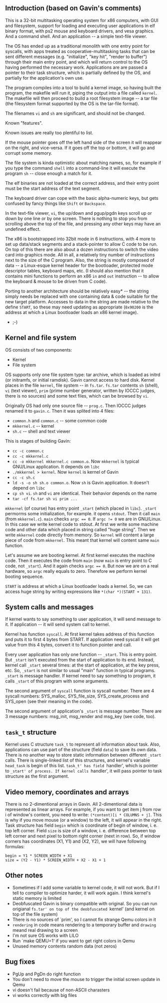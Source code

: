 Introduction (based on Gavin's comments)
----------------------------------------
This is a 32-bit multitasking operating system for x86 computers,
with GUI and filesystem, support for loading and executing user
applications in elf binary format, with ps2 mouse and keyboard drivers,
and vesa graphics. And a command shell. And an application --
a simple text-file viewer.

The OS has ended up as a traditional monolith with one entry point
for syscalls, with apps treated as cooperative-multitasking tasks
that can be sent different messages (e.g. "initialize", "key hit",
"render to buffer") through their main entry point, and which will
return control to the OS having performed the necessary work.
Applications are are passed a pointer to their task structure,
which is partially defined by the OS, and partially for
the application's own use.

The program compiles into a tool to build a kernel image,
so having built the program, the makefile will run it,
piping the output into a file called `kernel`.
The makefile will then proceed to build a root filesystem image -- a tar file
(the filesystem format supported by the OS is the tar-file format).

The filenames `vi` and `sh` are significant, and should not be changed.

Known "features".

Known issues are really too plentiful to list.

If the mouse pointer goes off the left hand side of the screen
it will reappear on the right, and vice-versa.
If it goes off the top or bottom, it will go and corrupt some memory.

The file system is kinda optimistic about matching names, so,
for example if you type the command `shell` into a command-line
it will execute the program `sh` -- close enough a match for it.

The elf binaries are not loaded at the correct address,
and their entry point must be the start address of the text segment.

The keyboard driver can cope with the basic alpha-numeric keys,
but gets confused by fancy things like `Shift` or `Backspace`.

In the text-file viewer, `vi`, the up/down and pgup/pgdn keys
scroll up or down by one line or by one screen. There is nothing to stop you
from scrolling above the top of the file, and pressing any
other keys may have an undefined effect.

The x86 is bootstrapped into 32bit mode in 6 instructions,
with 4 more to set up data/stack segments and a stack-pointer
to allow C code to be run. On top of this there are also about
a dozen instructions to switch the video card into graphics mode.
All in all, a relatively tiny number of instructions next to
the size of the C program. Also, the string is mostly composed
of data -- a Linux-esque kernel header for the bootloader,
protected mode descriptor tables, keyboard maps, etc.
(I should also mention that it contains mini functions
to perform an x86 `in` and `out` instruction -- to allow
the keyboard & mouse to be driven from C code).

Porting to another architecture should be relatively easy* --
the string simply needs be replaced with one containing
data & code suitable for the new target platform.
Accesses to data in the string are made relative to the define `START`,
so these may need updating as appropriate (`0x90200` is the address
at which a Linux bootloader loads an x86 kernel image).

* ;-)


Kernel and file system
----------------------
OS consists of two components:

* Kernel
* File system

OS supports only one file system type: tar archive, which is loaded as initrd (or initramfs, or initial ramdisk). Gavin cannot access to hard disk.
Kernel places in the file `kernel`, file system -- in `fs.tar`. `fs.tar` contents `sh` (shell), `vi` (text viewer), `prim` (prime number generator, written by IOCCC judges,
there is no sources) and some text files, which can be browsed by `vi`.

Originally OS had only one source file -- `prog.c`. Then IOCCC judges renamed it to `gavin.c`. Then it was splited into 4 files:

* `common.h` and `common.c` -- some common code
* `mkkernel.c` -- kernel
* `sh.c` -- shell and text viewer

This is stages of building Gavin:

* `cc -c common.c`
* `cc -c mkkernel.c`
* `cc -o mkkernel mkkernel.c common.o`. Now `mkkernel` is typical GNU/Linux application. It depends on `libc`
* `./mkkernel > kernel`. Now `kernel` is kernel of Gavin
* `cc -c sh.c`
* `ld -s -o sh sh.o common.o`. Now `sh` is Gavin application. It doesn't depend on `libc`
* `cp sh vi`. `sh` and `vi` are identical. Their behavior depends on the name
* `tar -cf fs.tar sh vi prim ...`

`mkkernel` (of course) has entry point `_start` (which placed in `libc`). `_start` permorms some initialization, for example. it opens `stdout`. Then it call `main` (from `mkkernel.c`).
`main` checks `argc == 0`. If `argc != 0` we are in GNU/Linux. In this case we write kernel code to stdout. At first we write some machine code and other data which placed in string
called "huge string". Then we write `mkkernel` code directly from memory. So `kernel` will content a large piece of code from `mkkernel`. This meant that kernel will content same `main` function.

Let's assume we are booting kernel. At first kernel executes the machine code. Then it executes the code from `main` (now `main` is entry point to C code, not `_start`).
And it again checks `argc == 0`. But now we are on a real hardware, so `argc` really equals to zero. Therefore we perform kernel booting sequence.

`START` is address at which a Linux bootloader loads a kernel. So, we can access huge string by writing expressions like `*(char *)(START + 131)`.


System calls and messages
-------------------------
If kernel wants to say something to user application, it will send message to it. If application -- it will send system call to kernel.

Kernel has function `syscall`. At first kernel takes address of this function and puts it to first 4 bytes from START. If application need syscall it will get value from this 4 bytes,
convert it to function pointer and call.

Every user application has only one function -- `_start`. This is entry point. But `_start` isn't executed from the start of application to its end.
Instead, kernel call `_start` several times: at the start of application, at the key press, etc. So, `_start` is not similar to usual "main" function in typical programs. `_start` is
message handler. If kernel need to say something to program, it calls `_start` of this program with some arguments.

The second argument of `syscall` function is syscall number. There are 4 syscall numbers: SYS_malloc, SYS_file_size, SYS_create_process and SYS_open (see their meaning in the code).

The second argument of application's `_start` is message number. There are 3 message numbers: msg_init, msg_render and msg_key (see code, too).


`task_t` structure
------------------
Kernel uses C structure `task_t` to represent all information about task. Also, applications can use part of the structure (field `data`) to save its own data.
There is no another way to store static information between different `_start` calls. There is single-linked list of this structures,
and kernel's variable `head_task` is begin of this list. `task_t' has field `handler', which is pointer to `_start' of process. If kernel calls `handler', it will pass pointer to task
structure as the first argument.


Video memory, coordinates and arrays
------------------------------------
There is no 2-dimentional arrays in Gavin. All 2-dimentional data is represented as linear arrays. For example, if you want to get item j from row i of window's content,
you need to write: `(*content)[i * COLUMNS + j]`. This is why if you move mouse (or a window) to the left, it will appear in the right. Task structure has field `begin` which is
coordinate of begin of window, i. e. top left corner. Field `size` is size of a window, i. e. difference between top left corner and next pixel to bottom right corner (next in row).
So, if window corners has coordinates (X1, Y1) and (X2, Y2), we will have following formulas:

	begin = Y1 * SCREEN_WIDTH + X1
	size = (Y2 - Y1) * SCREEN_WIDTH + X2 - X1 + 1


Other notes
-----------
* Sometimes if I add some variable to kernel code, it will not work. But if I tell to compiler to optimize harder, it will work again. I think kernel's static memory is limited
* Deobfuscated Gavin is binary compatible with original. So you can run origianal `fs.tar' on top of the deobfuscated `kernel' (and kernel on top of the file system)
* There is no sources of `prim', so I cannot fix strange Qemu colors in it
* `rendering` in code means rendering to a temporary buffer and `drawing` meand real drawing to a screen
* I'm not sure OS works with LILO
* Run `make QEMU=1' if you want to get right colors in Qemu
* Unused memory contents random data (not zeros)


Bug fixes
---------
* PgUp and PgDn do right function
* You don't need to move the mouse to trigger the initial screen update in Qemu
* vi doesn't fail because of non-ASCII charasters
* vi works correctly with big files

